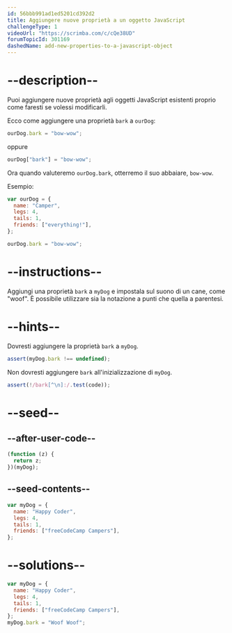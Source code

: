 ```yaml
---
id: 56bbb991ad1ed5201cd392d2
title: Aggiungere nuove proprietà a un oggetto JavaScript
challengeType: 1
videoUrl: "https://scrimba.com/c/cQe38UD"
forumTopicId: 301169
dashedName: add-new-properties-to-a-javascript-object
---
```


# --description--

Puoi aggiungere nuove proprietà agli oggetti JavaScript esistenti proprio come faresti se volessi modificarli.

Ecco come aggiungere una proprietà `bark` a `ourDog`:

```js
ourDog.bark = "bow-wow";
```

oppure

```js
ourDog["bark"] = "bow-wow";
```

Ora quando valuteremo `ourDog.bark`, otterremo il suo abbaiare, `bow-wow`.

Esempio:

```js
var ourDog = {
  name: "Camper",
  legs: 4,
  tails: 1,
  friends: ["everything!"],
};

ourDog.bark = "bow-wow";
```

# --instructions--

Aggiungi una proprietà `bark` a `myDog` e impostala sul suono di un cane, come "woof". È possibile utilizzare sia la notazione a punti che quella a parentesi.

# --hints--

Dovresti aggiungere la proprietà `bark` a `myDog`.

```js
assert(myDog.bark !== undefined);
```

Non dovresti aggiungere `bark` all'inizializzazione di `myDog`.

```js
assert(!/bark[^\n]:/.test(code));
```

# --seed--

## --after-user-code--

```js
(function (z) {
  return z;
})(myDog);
```

## --seed-contents--

```js
var myDog = {
  name: "Happy Coder",
  legs: 4,
  tails: 1,
  friends: ["freeCodeCamp Campers"],
};
```

# --solutions--

```js
var myDog = {
  name: "Happy Coder",
  legs: 4,
  tails: 1,
  friends: ["freeCodeCamp Campers"],
};
myDog.bark = "Woof Woof";
```
